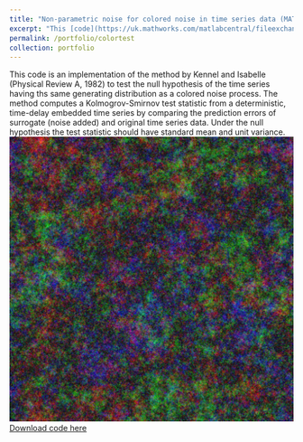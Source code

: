 ```yaml
---
title: "Non-parametric noise for colored noise in time series data (MATLAB)"
excerpt: "This [code](https://uk.mathworks.com/matlabcentral/fileexchange/58134-non-parametric-test-for-time-series-different-from-colored-noise?s_tid=prof_contriblnk) is an implementation of the method by Kennel and Isabelle (Physical Review A, 1982) to test the null hypothesis of the time series having ths same generating distribution as a colored noise process.<br/><img src='/images/Pink.noise.col.png'>"
permalink: /portfolio/colortest
collection: portfolio
---
```

This code is an implementation of the method by Kennel and Isabelle (Physical Review A, 1982) to test the null hypothesis of the time series having ths same generating distribution as a colored noise process. The method computes a Kolmogrov-Smirnov test statistic from a deterministic, time-delay embedded time series by comparing the prediction errors of surrogate (noise added) and original time series data. Under the null hypothesis the test statistic should have standard mean and unit variance.
<br/><img src='/images/Pink.noise.col.png'>
[Download code here](https://uk.mathworks.com/matlabcentral/fileexchange/58165-multiple-segmenting-method-for-scaling-exponent-estimation-in-colored-noise?s_tid=prof_contriblnk)
